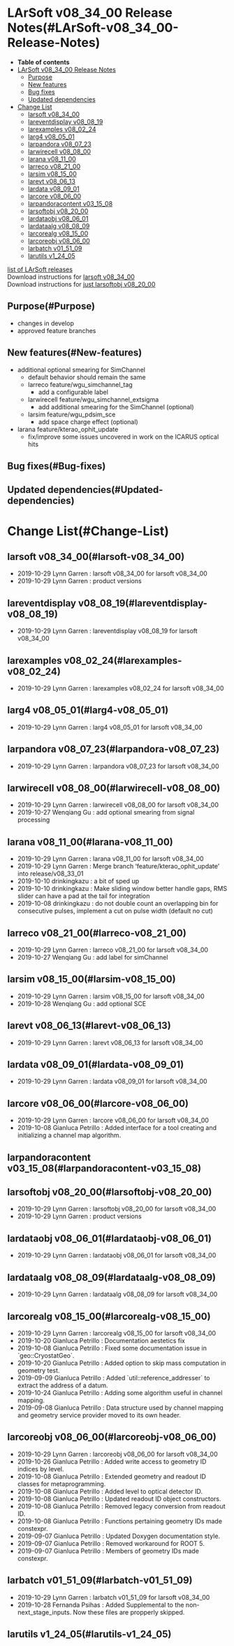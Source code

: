 LArSoft v08\_34\_00 Release Notes(#LArSoft-v08_34_00-Release-Notes)
======================================================================

-   **Table of contents**
-   [LArSoft v08\_34\_00 Release Notes](#LArSoft-v08_34_00-Release-Notes)
    -   [Purpose](#Purpose)
    -   [New features](#New-features)
    -   [Bug fixes](#Bug-fixes)
    -   [Updated dependencies](#Updated-dependencies)
-   [Change List](#Change-List)
    -   [larsoft v08\_34\_00](#larsoft-v08_34_00)
    -   [lareventdisplay v08\_08\_19](#lareventdisplay-v08_08_19)
    -   [larexamples v08\_02\_24](#larexamples-v08_02_24)
    -   [larg4 v08\_05\_01](#larg4-v08_05_01)
    -   [larpandora v08\_07\_23](#larpandora-v08_07_23)
    -   [larwirecell v08\_08\_00](#larwirecell-v08_08_00)
    -   [larana v08\_11\_00](#larana-v08_11_00)
    -   [larreco v08\_21\_00](#larreco-v08_21_00)
    -   [larsim v08\_15\_00](#larsim-v08_15_00)
    -   [larevt v08\_06\_13](#larevt-v08_06_13)
    -   [lardata v08\_09\_01](#lardata-v08_09_01)
    -   [larcore v08\_06\_00](#larcore-v08_06_00)
    -   [larpandoracontent v03\_15\_08](#larpandoracontent-v03_15_08)
    -   [larsoftobj v08\_20\_00](#larsoftobj-v08_20_00)
    -   [lardataobj v08\_06\_01](#lardataobj-v08_06_01)
    -   [lardataalg v08\_08\_09](#lardataalg-v08_08_09)
    -   [larcorealg v08\_15\_00](#larcorealg-v08_15_00)
    -   [larcoreobj v08\_06\_00](#larcoreobj-v08_06_00)
    -   [larbatch v01\_51\_09](#larbatch-v01_51_09)
    -   [larutils v1\_24\_05](#larutils-v1_24_05)

[list of LArSoft releases](LArSoft_release_list)\
Download instructions for [larsoft v08\_34\_00](http://scisoft.fnal.gov/scisoft/bundles/larsoft/v08_34_00/larsoft-v08_34_00.html)\
Download instructions for [just larsoftobj v08\_20\_00](http://scisoft.fnal.gov/scisoft/bundles/larsoftobj/v08_20_00/larsoftobj-v08_20_00.html)

Purpose(#Purpose)
--------------------

-   changes in develop
-   approved feature branches

New features(#New-features)
------------------------------

-   additional optional smearing for SimChannel
    -   default behavior should remain the same
    -   larreco feature/wgu\_simchannel\_tag
        -   add a configurable label
    -   larwirecell feature/wgu\_simchannel\_extsigma
        -   add additional smearing for the SimChannel (optional)
    -   larsim feature/wgu\_pdsim\_sce
        -   add space charge effect (optional)
-   larana feature/kterao\_ophit\_update
    -   fix/improve some issues uncovered in work on the ICARUS optical hits

Bug fixes(#Bug-fixes)
------------------------

Updated dependencies(#Updated-dependencies)
----------------------------------------------

Change List(#Change-List)
============================

larsoft v08\_34\_00(#larsoft-v08_34_00)
------------------------------------------

-   2019-10-29 Lynn Garren : larsoft v08\_34\_00 for larsoft v08\_34\_00
-   2019-10-29 Lynn Garren : product versions

lareventdisplay v08\_08\_19(#lareventdisplay-v08_08_19)
----------------------------------------------------------

-   2019-10-29 Lynn Garren : lareventdisplay v08\_08\_19 for larsoft v08\_34\_00

larexamples v08\_02\_24(#larexamples-v08_02_24)
--------------------------------------------------

-   2019-10-29 Lynn Garren : larexamples v08\_02\_24 for larsoft v08\_34\_00

larg4 v08\_05\_01(#larg4-v08_05_01)
--------------------------------------

-   2019-10-29 Lynn Garren : larg4 v08\_05\_01 for larsoft v08\_34\_00

larpandora v08\_07\_23(#larpandora-v08_07_23)
------------------------------------------------

-   2019-10-29 Lynn Garren : larpandora v08\_07\_23 for larsoft v08\_34\_00

larwirecell v08\_08\_00(#larwirecell-v08_08_00)
--------------------------------------------------

-   2019-10-29 Lynn Garren : larwirecell v08\_08\_00 for larsoft v08\_34\_00
-   2019-10-27 Wenqiang Gu : add optional smearing from signal processing

larana v08\_11\_00(#larana-v08_11_00)
----------------------------------------

-   2019-10-29 Lynn Garren : larana v08\_11\_00 for larsoft v08\_34\_00
-   2019-10-29 Lynn Garren : Merge branch ‘feature/kterao\_ophit\_update’ into release/v08\_33\_01
-   2019-10-10 drinkingkazu : a bit of sped up
-   2019-10-10 drinkingkazu : Make sliding window better handle gaps, RMS slider can have a pad at the tail for integration
-   2019-10-08 drinkingkazu : do not double count an overlapping bin for consecutive pulses, implement a cut on pulse width (default no cut)

larreco v08\_21\_00(#larreco-v08_21_00)
------------------------------------------

-   2019-10-29 Lynn Garren : larreco v08\_21\_00 for larsoft v08\_34\_00
-   2019-10-27 Wenqiang Gu : add label for simChannel

larsim v08\_15\_00(#larsim-v08_15_00)
----------------------------------------

-   2019-10-29 Lynn Garren : larsim v08\_15\_00 for larsoft v08\_34\_00
-   2019-10-28 Wenqiang Gu : add optional SCE

larevt v08\_06\_13(#larevt-v08_06_13)
----------------------------------------

-   2019-10-29 Lynn Garren : larevt v08\_06\_13 for larsoft v08\_34\_00

lardata v08\_09\_01(#lardata-v08_09_01)
------------------------------------------

-   2019-10-29 Lynn Garren : lardata v08\_09\_01 for larsoft v08\_34\_00

larcore v08\_06\_00(#larcore-v08_06_00)
------------------------------------------

-   2019-10-29 Lynn Garren : larcore v08\_06\_00 for larsoft v08\_34\_00
-   2019-10-08 Gianluca Petrillo : Added interface for a tool creating and initializing a channel map algorithm.

larpandoracontent v03\_15\_08(#larpandoracontent-v03_15_08)
--------------------------------------------------------------

larsoftobj v08\_20\_00(#larsoftobj-v08_20_00)
------------------------------------------------

-   2019-10-29 Lynn Garren : larsoftobj v08\_20\_00 for larsoft v08\_34\_00
-   2019-10-29 Lynn Garren : product versions

lardataobj v08\_06\_01(#lardataobj-v08_06_01)
------------------------------------------------

-   2019-10-29 Lynn Garren : lardataobj v08\_06\_01 for larsoft v08\_34\_00

lardataalg v08\_08\_09(#lardataalg-v08_08_09)
------------------------------------------------

-   2019-10-29 Lynn Garren : lardataalg v08\_08\_09 for larsoft v08\_34\_00

larcorealg v08\_15\_00(#larcorealg-v08_15_00)
------------------------------------------------

-   2019-10-29 Lynn Garren : larcorealg v08\_15\_00 for larsoft v08\_34\_00
-   2019-10-20 Gianluca Petrillo : Documentation aestetics fix
-   2019-10-08 Gianluca Petrillo : Fixed some documentation issue in \`geo::CryostatGeo\`.
-   2019-10-20 Gianluca Petrillo : Added option to skip mass computation in geometry test.
-   2019-09-09 Gianluca Petrillo : Added \`util::reference\_addresser\` to extract the address of a datum.
-   2019-10-24 Gianluca Petrillo : Adding some algorithm useful in channel mapping.
-   2019-09-08 Gianluca Petrillo : Data structure used by channel mapping and geometry service provider moved to its own header.

larcoreobj v08\_06\_00(#larcoreobj-v08_06_00)
------------------------------------------------

-   2019-10-29 Lynn Garren : larcoreobj v08\_06\_00 for larsoft v08\_34\_00
-   2019-10-26 Gianluca Petrillo : Added write access to geometry ID indices by level.
-   2019-10-08 Gianluca Petrillo : Extended geometry and readout ID classes for metaprogramming.
-   2019-10-08 Gianluca Petrillo : Added level to optical detector ID.
-   2019-10-08 Gianluca Petrillo : Updated readout ID object constructors.
-   2019-10-08 Gianluca Petrillo : Removed legacy conversion from readout ID.
-   2019-10-08 Gianluca Petrillo : Functions pertaining geometry IDs made constexpr.
-   2019-09-07 Gianluca Petrillo : Updated Doxygen documentation style.
-   2019-09-07 Gianluca Petrillo : Removed workaround for ROOT 5.
-   2019-09-07 Gianluca Petrillo : Members of geometry IDs made constexpr.

larbatch v01\_51\_09(#larbatch-v01_51_09)
--------------------------------------------

-   2019-10-29 Lynn Garren : larbatch v01\_51\_09 for larsoft v08\_34\_00
-   2019-10-28 Fernanda Psihas : Added Supplemental to the non-next\_stage\_inputs. Now these files are propperly skipped.

larutils v1\_24\_05(#larutils-v1_24_05)
------------------------------------------
